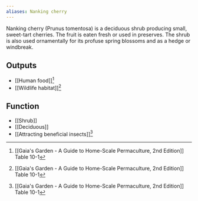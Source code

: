 ```yaml
---
aliases: Nanking cherry
---
```

Nanking cherry (Prunus tomentosa) is a deciduous shrub producing small, sweet-tart cherries. The fruit is eaten fresh or used in preserves. The shrub is also used ornamentally for its profuse spring blossoms and as a hedge or windbreak.
## Outputs
- [[Human food]][^1]
- [[Wildlife habitat]][^1]
## Function
- [[Shrub]]
- [[Deciduous]]
- [[Attracting beneficial insects]][^1]

[^1]: [[Gaia's Garden - A Guide to Home-Scale Permaculture, 2nd Edition]] Table 10-1